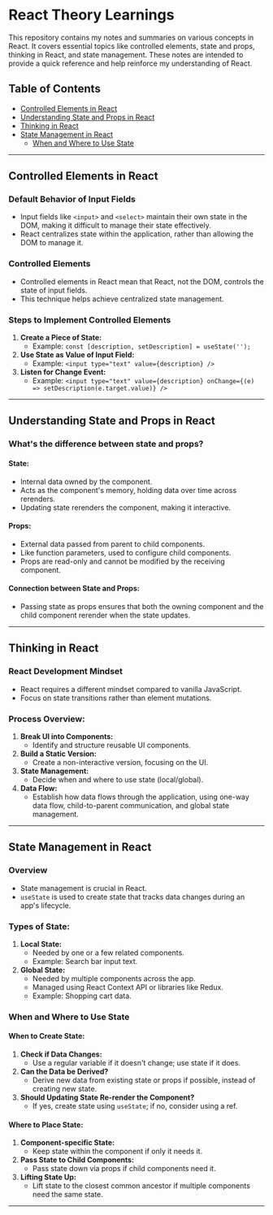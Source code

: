# React Theory Learnings

This repository contains my notes and summaries on various concepts in React. It covers essential topics like controlled elements, state and props, thinking in React, and state management. These notes are intended to provide a quick reference and help reinforce my understanding of React.

## Table of Contents

- [Controlled Elements in React](#controlled-elements-in-react)
- [Understanding State and Props in React](#understanding-state-and-props-in-react)
- [Thinking in React](#thinking-in-react)
- [State Management in React](#state-management-in-react)
  - [When and Where to Use State](#when-and-where-to-use-state)

---

## Controlled Elements in React

### Default Behavior of Input Fields

- Input fields like `<input>` and `<select>` maintain their own state in the DOM, making it difficult to manage their state effectively.
- React centralizes state within the application, rather than allowing the DOM to manage it.

### Controlled Elements

- Controlled elements in React mean that React, not the DOM, controls the state of input fields.
- This technique helps achieve centralized state management.

### Steps to Implement Controlled Elements

1. **Create a Piece of State:**
   - Example: `const [description, setDescription] = useState('');`
2. **Use State as Value of Input Field:**
   - Example: `<input type="text" value={description} />`
3. **Listen for Change Event:**
   - Example: `<input type="text" value={description} onChange={(e) => setDescription(e.target.value)} />`

---

## Understanding State and Props in React

### What's the difference between state and props?

#### State:

- Internal data owned by the component.
- Acts as the component's memory, holding data over time across rerenders.
- Updating state rerenders the component, making it interactive.

#### Props:

- External data passed from parent to child components.
- Like function parameters, used to configure child components.
- Props are read-only and cannot be modified by the receiving component.

#### Connection between State and Props:

- Passing state as props ensures that both the owning component and the child component rerender when the state updates.

---

## Thinking in React

### React Development Mindset

- React requires a different mindset compared to vanilla JavaScript.
- Focus on state transitions rather than element mutations.

### Process Overview:

1. **Break UI into Components:**
   - Identify and structure reusable UI components.
2. **Build a Static Version:**
   - Create a non-interactive version, focusing on the UI.
3. **State Management:**
   - Decide when and where to use state (local/global).
4. **Data Flow:**
   - Establish how data flows through the application, using one-way data flow, child-to-parent communication, and global state management.

---

## State Management in React

### Overview

- State management is crucial in React.
- `useState` is used to create state that tracks data changes during an app's lifecycle.

### Types of State:

1. **Local State:**
   - Needed by one or a few related components.
   - Example: Search bar input text.
2. **Global State:**
   - Needed by multiple components across the app.
   - Managed using React Context API or libraries like Redux.
   - Example: Shopping cart data.

### When and Where to Use State

#### When to Create State:

1. **Check if Data Changes:**
   - Use a regular variable if it doesn't change; use state if it does.
2. **Can the Data be Derived?**
   - Derive new data from existing state or props if possible, instead of creating new state.
3. **Should Updating State Re-render the Component?**
   - If yes, create state using `useState`; if no, consider using a ref.

#### Where to Place State:

1. **Component-specific State:**
   - Keep state within the component if only it needs it.
2. **Pass State to Child Components:**
   - Pass state down via props if child components need it.
3. **Lifting State Up:**
   - Lift state to the closest common ancestor if multiple components need the same state.

---

